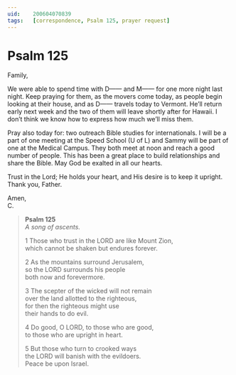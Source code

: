 ```yaml
---
uid:	200604070839
tags:	[correspondence, Psalm 125, prayer request]
---
```

  
# Psalm 125

Family,

We were able to spend time with D—— and M—— for one more night last night. Keep praying for them, as the movers come today, as people begin looking at their house, and as D—— travels today to Vermont. He’ll return early next week and the two of them will leave shortly after for Hawaii. I don’t think we know how to express how much we’ll miss them.

Pray also today for: two outreach Bible studies for internationals. I will be a part of one meeting at the Speed School (U of L) and Sammy will be part of one at the Medical Campus. They both meet at noon and reach a good number of people. This has been a great place to build relationships and share the Bible. May God be exalted in all our hearts.

Trust in the Lord; He holds your heart, and His desire is to keep it upright. Thank you, Father.

Amen,  
C.

> **Psalm 125**  
> *A song of ascents.*
> 
> 1 Those who trust in the LORD are like Mount Zion,  
> which cannot be shaken but endures forever.
> 
> 2 As the mountains surround Jerusalem,  
> so the LORD surrounds his people  
> both now and forevermore.
> 
> 3 The scepter of the wicked will not remain  
> over the land allotted to the righteous,  
> for then the righteous might use  
> their hands to do evil.
> 
> 4 Do good, O LORD, to those who are good,  
> to those who are upright in heart.
> 
> 5 But those who turn to crooked ways  
> the LORD will banish with the evildoers.  
> Peace be upon Israel.
